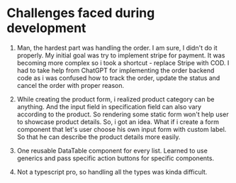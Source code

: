 # Challenges faced during development


1. Man, the hardest part was handling the order. I am sure, I didn't do it properly. My initial goal was try to implement stripe for payment. It was becoming more complex so i took a shortcut - replace Stripe with COD. I had to take help from ChatGPT for implementing the order backend code as i was confused how to track the order, update the status and cancel the order with proper reason.

2. While creating the product form, i realized product category can be anything. And the input field in specification field can also vary according to the product. So rendering some static form won't help user to showcase product details. So, i got an idea. What if i create a form component that let's user choose his own input form with custom label. So that he can describe the product details more easily.

3. One reusable DataTable component for every list. Learned to use generics and pass specific action buttons for specific components. 

4. Not a typescript pro, so handling all the types was kinda difficult.  
